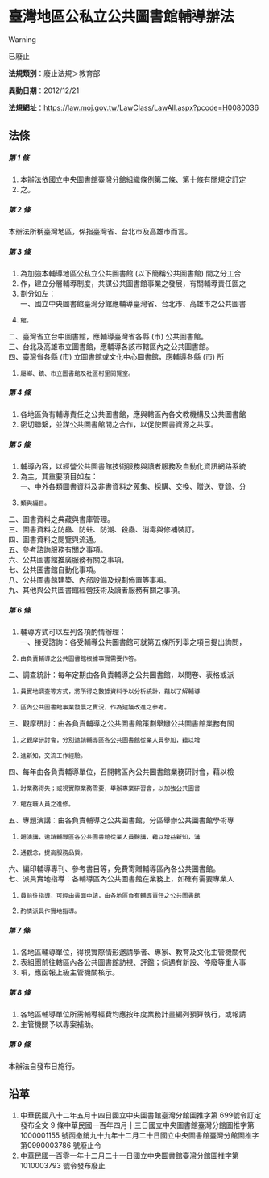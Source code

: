 # 臺灣地區公私立公共圖書館輔導辦法


> [!WARNING]
> 已廢止


**法規類別**：廢止法規＞教育部

**異動日期**：2012/12/21  

**法規網址**：https://law.moj.gov.tw/LawClass/LawAll.aspx?pcode=H0080036



## 法條
##### 第 1 條
1. 本辦法依國立中央圖書館臺灣分館組織條例第二條、第十條有關規定訂定
1. 之。

##### 第 2 條
本辦法所稱臺灣地區，係指臺灣省、台北市及高雄市而言。

##### 第 3 條
1. 為加強本輔導地區公私立公共圖書館 (以下簡稱公共圖書館) 間之分工合
1. 作，建立分層輔導制度，共謀公共圖書館事業之發展，有關輔導責任區之
1. 劃分如左：  
一、國立中央圖書館臺灣分館應輔導臺灣省、台北市、高雄市之公共圖書
1.     館。  
二、臺灣省立台中圖書館，應輔導臺灣省各縣 (市) 公共圖書館。  
三、台北及高雄市立圖書館，應輔導各該市轄區內之公共圖書館。  
四、臺灣省各縣 (市) 立圖書館或文化中心圖書館，應輔導各縣 (市) 所
1.     屬鄉、鎮、市立圖書館及社區村里閱覽室。

##### 第 4 條
1. 各地區負有輔導責任之公共圖書館，應與轄區內各文教機構及公共圖書館
1. 密切聯繫，並謀公共圖書館間之合作，以促使圖書資源之共享。

##### 第 5 條
1. 輔導內容，以經營公共圖書館技術服務與讀者服務及自動化資訊網路系統
1. 為主，其重要項目如左：  
一、中外各類圖書資料及非書資料之蒐集、採購、交換、贈送、登錄、分
1.     類與編目。  
二、圖書資料之典藏與書庫管理。  
三、圖書資料之防蟲、防蛀、防潮、殺蟲、消毒與修補裝訂。  
四、圖書資料之閱覽與流通。  
五、參考諮詢服務有關之事項。  
六、公共圖書館推廣服務有關之事項。  
七、公共圖書館自動化事項。  
八、公共圖書館建築、內部設備及規劃佈置等事項。  
九、其他與公共圖書館經營技術及讀者服務有關之事項。

##### 第 6 條
1. 輔導方式可以左列各項酌情辦理：  
一、接受諮詢：各受輔導公共圖書館可就第五條所列舉之項目提出詢問，
1.     由負責輔導之公共圖書館根據事實需要作答。  
二、調查統計：每年定期由各負責輔導之公共圖書館，以問卷、表格或派
1.     員實地調查等方式，將所得之數據資料予以分析統計，藉以了解輔導
1.     區內公共圖書館事業發展之實況，作為建議改進之參考。  
三、觀摩研討：由各負責輔導之公共圖書館策劃舉辦公共圖書館業務有關
1.     之觀摩研討會，分別邀請輔導區各公共圖書館從業人員參加，藉以增
1.     進新知，交流工作經驗。  
四、每年由各負責輔導單位，召開轄區內公共圖書館業務研討會，藉以檢
1.     討業務得失；或視實際業務需要，舉辦專業研習會，以加強公共圖書
1.     館在職人員之進修。  
五、專題演講：由各負責輔導之公共圖書館，分區舉辦公共圖書館學術專
1.     題演講，邀請輔導區各公共圖書館從業人員聽講，藉以增益新知，溝
1.     通觀念，提高服務品質。  
六、編印輔導專刊、參考書目等，免費寄贈輔導區內各公共圖書館。  
七、派員實地指導：各輔導區內公共圖書館在業務上，如確有需要專業人
1.     員前往指導，可經由書面申請，由各地區負有輔導責任之公共圖書館
1.     酌情派員作實地指導。

##### 第 7 條
1. 各地區輔導單位，得視實際情形邀請學者、專家、教育及文化主管機關代
1. 表組團前往轄區內各公共圖書館訪視、評鑑；倘遇有新設、停廢等重大事
1. 項，應函報上級主管機關核示。

##### 第 8 條
1. 各地區輔導單位所需輔導經費均應按年度業務計畫編列預算執行，或報請
1. 主管機關予以專案補助。

##### 第 9 條
本辦法自發布日施行。

## 沿革
1. 中華民國八十二年五月十四日國立中央圖書館臺灣分館圖推字第 699號令訂定發布全文 9 條中華民國一百年四月十三日國立中央圖書館臺灣分館圖推字第 1000001155 號函撤銷九十九年十二月二十日國立中央圖書館臺灣分館圖推字第0990003786  號廢止令
1. 中華民國一百零一年十二月二十一日國立中央圖書館臺灣分館圖推字第1010003793  號令發布廢止
